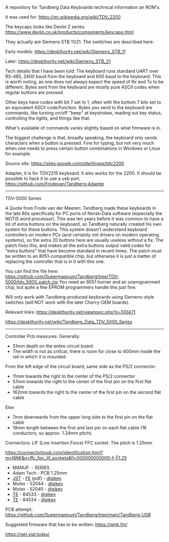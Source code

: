 

A repository for Tandberg Data Keyboards technical information an ROM's.


It was used for:
https://en.wikipedia.org/wiki/TDV_2200

The keycaps looks like Devlin Z series.
https://www.devlin.co.uk/products/components/keycaps.html

They actually are Siemens STB 11/21.
The swtitches are described here:

Early models:
https://deskthority.net/wiki/Siemens_STB_11

Later:
https://deskthority.net/wiki/Siemens_STB_21



Tech details that I have been told: 
The keyboard runs standard UART over RS-485, 2400 baud from the keyboard and 600 baud to the keyboard. This is worth noting, as one does not always expect the speed of Rx and Tx to be different. Bytes sent from the keyboard are mostly pure ASCII codes when regular buttons are pressed.

Other keys have codes with bit 7 set to 1, often with the bottom 7 bits set to an equivalent ASCII code/function. Bytes you send to the keyboard are commands, like turning on/off "beep" at keystrokes, reading out key status, controlling the lights, and things like that.

What's available of commands varies slightly based on what firmware is in.

The biggest challenge is that, broadly speaking, the keyboard only sends characters when a button is pressed. Fine for typing, but not very much when one needs to press certain button combinations in Windows or Linux for example.


Source site:
https://sites.google.com/site/tingox/tdv2200


Adapter, it is for TDV2215 keyboard.
It also works for the 2200.
It should be possible to hack it to use a usb port.
https://github.com/Frodevan/Tandberg-Adapter

-----------------

TDV-5000 Series

A Quote from Frode van der Meeren:
Tandberg made these keyboards in the late 80s specifically for PC ports of Norsk-Data software (especially the NOTIS word processor). This was ten years before it was common to have a lot of extra buttons on the keyboard, so Tandberg naturally created his own system for these buttons. This system doesn't understand keyboard controllers on modern PCs (and certainly not drivers on modern operating systems), so the extra 20 buttons here are usually useless without a fix. The patch fixes this, and makes all the extra buttons output valid codes for "extra buttons" that have become standard in recent times.
The patch must be written to an 8051-compatible chip, but otherwise it is just a matter of replacing the controller that is in it with this one.

You can find the file here: https://github.com/Supermagnum/Tandberg/tree/TDV-5000/tdv_5000_patch.zip
You need an 8051 burner and an unprogrammed chip, but quite a few EPROM programmers handle this just fine.

Will only work with Tandberg-produced keyboards using Siemens-style switches (will NOT work with the later Cherry-OEM boards).

Relevant links:
https://deskthority.net/viewtopic.php?p=510471

https://deskthority.net/wiki/Tandberg_Data_TDV_5000_Series



-----------------
Controller Pcb measures: Generally:

* 51mm depth on the entire circuit board
* The width is not as critical, there is room for close to 400mm inside the rail in which it is mounted.

From the left edge of the circuit board, same side as the PS/2 connector:

* 11mm towards the right to the center of the PS/2 connector
* 57mm towards the right to the center of the first pin on the first flat cable
* 162mm towards the right to the center of the first pin on the second flat cable

Else
* 7mm downwards from the upper long side to the first pin on the flat cable
* 19mm length between the first and last pin on each flat cable (16 conductors, so approx. 1.24mm pitch).

Connectors:
LIF (Low Insertion Force) FFC socket. The pitch is 1.25mm

https://connectorbook.com/identification.html?m=NNK&n=ffc_fpc_lif_sockets&fl=000000000000-f-||1.25

* MANUF. - SERIES
* Adam Tech - PCB 1.25mm
* [JST](https://www.jst.com/products/ffc-fpc-connectors/fe-connector/) - [FE](https://www.jst.com/wp-content/uploads/2021/03/eFE.pdf) (pdf) - [digikey](https://www.digikey.ee/short/qz85mbb3)
* Molex - 52044 - [digikey](https://www.digikey.ee/short/bcqq5vn9)
* Molex - 52045 - [digikey](https://www.digikey.ee/short/rfdtp9t1)
* [TE](https://www.te.com/usa-en/products/connectors/pcb-connectors/wire-to-board-connectors/ffc-fpc-ribbon-connectors/fpc-connectors.html?tab=pgp-story) - 84533 - [digikey](https://www.digikey.ee/short/54bfrwrh)
* [TE](https://www.te.com/usa-en/products/connectors/pcb-connectors/wire-to-board-connectors/ffc-fpc-ribbon-connectors/fpc-connectors.html?tab=pgp-story) - 84534 - [digikey](https://www.digikey.ee/short/54bfrwrh)

PCB attempt:
https://github.com/Supermagnum/Tandberg/tree/main/Tandberg-USB

Suggested firmware that has to be written:
https://qmk.fm/

https://get.vial.today/

